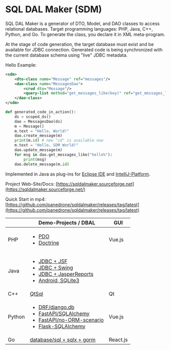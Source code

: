 # SQL DAL Maker (SDM)

SQL DAL Maker is a generator of DTO, Model, and DAO classes to access relational databases. Target
programming languages: PHP, Java, C++, Python, and Go. To generate the class, you declare it in XML meta-program. 

At the stage of code generation, the target database must exist and be available for JDBC connection.
Generated code is being synchronized with the current database schema using "live" JDBC metadata.

Hello Example:


```xml
<sdm>
    <dto-class name="Message" ref="messages"/>
    <dao-class name="MessagesDao">
        <crud dto="Message"/>
        <query-list method="get_messages_like(key)" ref="get_messages_like.sql"/>
    </dao-class>
</sdm>
```

```python
def generated_code_in_action():
    ds = scoped_ds()
    dao = MessagesDao(ds)
    m = Message()
    m.text = "Hello, World!"
    dao.create_message(m)
    print(m.id) # new "id" is available now
    m.text = "Hello, SDM World!"
    dao.update_message(m)
    for msg in dao.get_messages_like("hello%"):
        print(msg)
    dao.delete_message(m.id)
```

Implemented in Java as plug-ins for [Eclipse IDE](http://marketplace.eclipse.org/content/sql-dal-maker) and
[IntelliJ-Platform](http://plugins.jetbrains.com/plugin/7092).

Project Web-Site/Docs: [https://sqldalmaker.sourceforge.net](https://sqldalmaker.sourceforge.net/)

Quick Start in
mp4: [https://github.com/panedrone/sqldalmaker/releases/tag/latest](https://github.com/panedrone/sqldalmaker/releases/tag/latest)

|        | Demo-Projects / DBAL                                                                                                                                                                                                                                                                                                                                                                  | GUI      |
|--------|---------------------------------------------------------------------------------------------------------------------------------------------------------------------------------------------------------------------------------------------------------------------------------------------------------------------------------------------------------------------------------------|----------|
| PHP    | <ul><li>[PDO](https://github.com/panedrone/sdm_demo_php_todolist)</li><li>[Doctrine](https://github.com/panedrone/sdm_demo_todolist_php_doctrine)</li></ul>                                                                                                                                                                                                                           | Vue.js   |
| Java   | <ul><li>[JDBC + JSF](https://github.com/panedrone/sdm_demo_jsf_todolist)</li><li>[JDBC + Swing](https://github.com/panedrone/sdm_demo_java_jdbc_swing_thesaurus_sqlite3)</li><li>[JDBC + JasperReports](https://github.com/panedrone/sdm_demo_jasper_reports_northwindEF)</li><li>[Android, SQLite3](https://github.com/panedrone/sdm_demo_android_thesaurus)</li><ul>                |          |
| C++    | [QtSql](https://github.com/panedrone/sdm_demo_qt6_thesaurus)                                                                                                                                                                                                                                                                                                                          | Qt       |
| Python | <ul><li>[DRF/django.db](https://github.com/panedrone/sdm_demo_todolist_django)</li><li>[FastAPI/SQLAlchemy](https://github.com/panedrone/sdm_demo_todolist_fastapi_sqlalchemy)</li><li>[FastAPI/no-ORM-scenario](https://github.com/panedrone/sdm_demo_fastapi_no_orm_scenario)</li><li>[Flask-SQLAlchemy](https://github.com/panedrone/sdm_demo_todolist_flask_sqlalchemy)</li></ul> | Vue.js   |
| Go     | [database/sql + sqlx + gorm](https://github.com/panedrone/sdm_todolist_golang_react_js_spa)                                                                                                                                                                                                                                                                                           | React.js |
